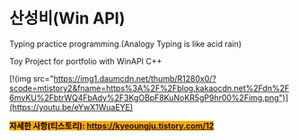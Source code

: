# 산성비(Win API)
Typing practice programming.(Analogy Typing is like acid rain)  

Toy Project for portfolio with WinAPI C++  

[!(img src="https://img1.daumcdn.net/thumb/R1280x0/?scode=mtistory2&fname=https%3A%2F%2Fblog.kakaocdn.net%2Fdn%2F6mvKU%2FbtrWQ4FbAdy%2F3KgOBpF8KuNoKR5gP9hr00%2Fimg.png")](https://youtu.be/eYwX1WuaEYE)

<mark style="background-color:orange">**자세한 사항(티스토리): https://kyeoungju.tistory.com/12**  </mark> 
